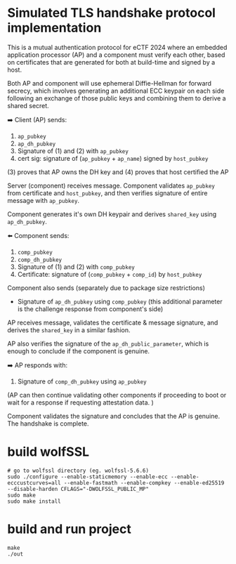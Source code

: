 # Simulated TLS handshake protocol implementation
This is a mutual authentication protocol for eCTF 2024 where an embedded application processor (AP) and a component must verify each other, based on certificates that are generated for both at build-time and signed by a host. 

Both AP and component will use ephemeral Diffie-Hellman for forward secrecy, which involves generating an additional ECC keypair on each side following an exchange of those public keys and combining them to derive a shared secret.   

➡️ Client (AP) sends:  
1) `ap_pubkey`
2) `ap_dh_pubkey` 
3) Signature of (1) and (2) with `ap_pubkey`
4) cert sig: signature of  (`ap_pubkey` + `ap_name`) signed by `host_pubkey`

(3) proves that AP owns the DH key and (4) proves that host certified the AP  

Server (component) receives message. Component validates `ap_pubkey` from certificate and `host_pubkey`, and then verifies signature of entire message with `ap_pubkey`.  

Component generates it's own DH keypair and derives `shared_key` using `ap_dh_pubkey`.  

⬅️ Component sends:  
1) `comp_pubkey`
2) `comp_dh_pubkey`
3) Signature of (1) and (2) with `comp_pubkey`
4) Certificate: signature of (`comp_pubkey` + `comp_id`) by `host_pubkey`

Component also sends (separately due to package size restrictions)
* Signature of `ap_dh_pubkey` using `comp_pubkey` (this additional parameter is the challenge response from component's side)

AP receives message, validates the certificate & message signature, and derives the `shared_key` in a similar fashion.   

AP also verifies the signature of the `ap_dh_public_parameter`, which is enough to conclude if the component is genuine.   

➡️ AP responds with:   
1) Signature of `comp_dh_pubkey` using `ap_pubkey`

(AP can then continue validating other components if proceeding to boot or wait for a response if requesting attestation data. )  

Component validates the signature and concludes that the AP is genuine.  
The handshake is complete.  

# build wolfSSL
```
# go to wolfssl directory (eg. wolfssl-5.6.6)
sudo ./configure --enable-staticmemory --enable-ecc --enable-ecccustcurves=all --enable-fastmath --enable-compkey --enable-ed25519 --disable-harden CFLAGS="-DWOLFSSL_PUBLIC_MP"
sudo make
sudo make install
```

# build and run project
```
make
./out
```
